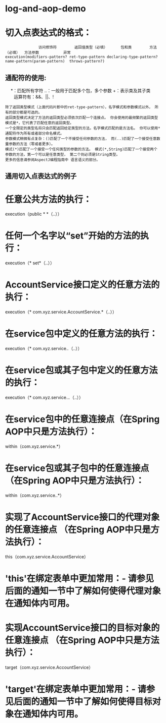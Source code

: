 # log-and-aop-demo
# 切入点表达式的格式： 
                   访问修饰符        返回值类型（必填）      包和类        方法（必填）  方法参数           异常
    execution(modifiers-pattern? ret-type-pattern declaring-type-pattern?name-pattern(param-pattern)  throws-pattern?) 

## 通配符的使用:

　  *：匹配所有字符
   ..：一般用于匹配多个包，多个参数
    +：表示类及其子类
　　运算符有：&&、||、!
  
    除了返回类型模式（上面代码片断中的ret-type-pattern），名字模式和参数模式以外， 所有的部分都是可选的。
    返回类型模式决定了方法的返回类型必须依次匹配一个连接点。 你会使用的最频繁的返回类型模式是*，它代表了匹配任意的返回类型。 
    一个全限定的类型名将只会匹配返回给定类型的方法。名字模式匹配的是方法名。 你可以使用*通配符作为所有或者部分命名模式。 
    参数模式稍微有点复杂：()匹配了一个不接受任何参数的方法， 而(..)匹配了一个接受任意数量参数的方法（零或者更多）。 
    模式(*)匹配了一个接受一个任何类型的参数的方法。 模式(*,String)匹配了一个接受两个参数的方法，第一个可以是任意类型， 第二个则必须是String类型。
    更多的信息请参阅AspectJ编程指南中 语言语义的部分。

## 通用切入点表达式的例子
# 任意公共方法的执行：
  execution（public * *（..））
# 任何一个名字以“set”开始的方法的执行：
  execution（* set*（..））
# AccountService接口定义的任意方法的执行：
  execution（* com.xyz.service.AccountService.*（..））
# 在service包中定义的任意方法的执行：
  execution（* com.xyz.service.*.*（..））
# 在service包或其子包中定义的任意方法的执行：
  execution（* com.xyz.service..*.*（..））
# 在service包中的任意连接点（在Spring AOP中只是方法执行）：
  within（com.xyz.service.*）
# 在service包或其子包中的任意连接点（在Spring AOP中只是方法执行）：
  within（com.xyz.service..*）
# 实现了AccountService接口的代理对象的任意连接点 （在Spring AOP中只是方法执行）：
  this（com.xyz.service.AccountService）
# 'this'在绑定表单中更加常用：- 请参见后面的通知一节中了解如何使得代理对象在通知体内可用。
# 实现AccountService接口的目标对象的任意连接点 （在Spring AOP中只是方法执行）：
  target（com.xyz.service.AccountService）
# 'target'在绑定表单中更加常用：- 请参见后面的通知一节中了解如何使得目标对象在通知体内可用。
